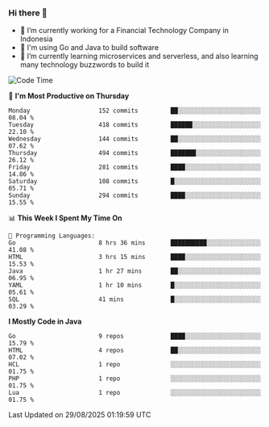 ### Hi there 👋

<!--
**mazzama/mazzama** is a ✨ _special_ ✨ repository because its `README.md` (this file) appears on your GitHub profile.

Here are some ideas to get you started:

- 🔭 I’m currently working on ...
- 🌱 I’m currently learning ...
- 👯 I’m looking to collaborate on ...
- 🤔 I’m looking for help with ...
- 💬 Ask me about ...
- 📫 How to reach me: ...
- 😄 Pronouns: ...
- ⚡ Fun fact: ...
-->

- 🔭 I’m currently working for a Financial Technology Company in Indonesia
- :gun: I'm using Go and Java to build software
- 🌱 I’m currently learning microservices and serverless, and also learning many technology buzzwords to build it

<!--START_SECTION:waka-->
![Code Time](http://img.shields.io/badge/Code%20Time-4%2C229%20hrs%2049%20mins-blue)

📅 **I'm Most Productive on Thursday** 

```text
Monday                   152 commits         ██░░░░░░░░░░░░░░░░░░░░░░░   08.04 % 
Tuesday                  418 commits         ██████░░░░░░░░░░░░░░░░░░░   22.10 % 
Wednesday                144 commits         ██░░░░░░░░░░░░░░░░░░░░░░░   07.62 % 
Thursday                 494 commits         ███████░░░░░░░░░░░░░░░░░░   26.12 % 
Friday                   281 commits         ████░░░░░░░░░░░░░░░░░░░░░   14.86 % 
Saturday                 108 commits         █░░░░░░░░░░░░░░░░░░░░░░░░   05.71 % 
Sunday                   294 commits         ████░░░░░░░░░░░░░░░░░░░░░   15.55 % 
```


📊 **This Week I Spent My Time On** 

```text
💬 Programming Languages: 
Go                       8 hrs 36 mins       ██████████░░░░░░░░░░░░░░░   41.08 % 
HTML                     3 hrs 15 mins       ████░░░░░░░░░░░░░░░░░░░░░   15.53 % 
Java                     1 hr 27 mins        ██░░░░░░░░░░░░░░░░░░░░░░░   06.95 % 
YAML                     1 hr 10 mins        █░░░░░░░░░░░░░░░░░░░░░░░░   05.61 % 
SQL                      41 mins             █░░░░░░░░░░░░░░░░░░░░░░░░   03.29 % 
```

**I Mostly Code in Java** 

```text
Go                       9 repos             ████░░░░░░░░░░░░░░░░░░░░░   15.79 % 
HTML                     4 repos             ██░░░░░░░░░░░░░░░░░░░░░░░   07.02 % 
HCL                      1 repo              ░░░░░░░░░░░░░░░░░░░░░░░░░   01.75 % 
PHP                      1 repo              ░░░░░░░░░░░░░░░░░░░░░░░░░   01.75 % 
Lua                      1 repo              ░░░░░░░░░░░░░░░░░░░░░░░░░   01.75 % 
```




 Last Updated on 29/08/2025 01:19:59 UTC
<!--END_SECTION:waka-->
